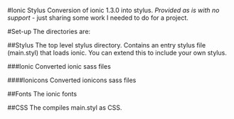 #Ionic Stylus
Conversion of ionic 1.3.0 into stylus. *Provided as is with no support* - just sharing some work I needed to do for a project.

#Set-up
The directories are:

##Stylus
The top level stylus directory. Contains an entry stylus file (main.styl) that loads ionic. You can extend this to include your own stylus.

###Ionic
Converted ionic sass files

####Ionicons
Converted ionicons sass files

##Fonts
The ionic fonts

##CSS
The compiles main.styl as CSS.